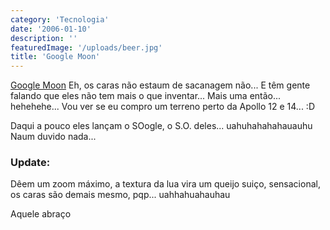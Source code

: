 ```yaml
---
category: 'Tecnologia'
date: '2006-01-10'
description: ''
featuredImage: '/uploads/beer.jpg'
title: 'Google Moon'
---
```


[Google Moon](http://moon.google.com/) Eh, os caras não estaum de sacanagem não... E têm gente falando que eles não tem mais o que inventar... Mais uma então... hehehehe... Vou ver se eu compro um terreno perto da Apollo 12 e 14... :D

Daqui a pouco eles lançam o SOogle, o S.O. deles... uahuhahahahauauhu Naum duvido nada...

### Update:

Dêem um zoom máximo, a textura da lua vira um queijo suiço, sensacional, os caras são demais mesmo, pqp... uahhahuahauhau

Aquele abraço
